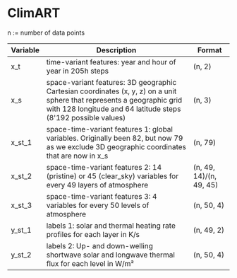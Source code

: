 # ClimART

n := number of data points <br />

| Variable | Description | Format |
| --- | ----------- | ----------- |
| x_t | time-variant features: year and hour of year in 205h steps| (n, 2) |
| x_s | space-variant features: 3D geographic Cartesian coordinates (x, y, z) on a unit sphere that represents a geographic grid with 128 longitude and 64 latitude steps (8'192 possible values)| (n, 3) |
| x_st_1 | space-time-variant features 1: global variables. Originally been 82, but now 79 as we exclude 3D geographic coordinates that are now in x_s | (n, 79) |
| x_st_2 | space-time-variant features 2: 14 (pristine) or 45 (clear_sky) variables for every 49  layers of atmosphere  | (n, 49, 14)/(n, 49, 45) |
| x_st_3 | space-time-variant features 3: 4 variables for every 50 levels of atmosphere | (n, 50, 4) |
| y_st_1 | labels 1: solar and thermal heating rate profiles for each layer in K/s | (n, 49, 2) |
| y_st_2 | labels 2: Up- and down-welling shortwave solar and longwave thermal flux for each level in W/m² | (n, 50, 4) |


